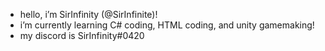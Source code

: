 - hello, i’m SirInfinity (@SirInfinite)!
- i’m currently learning C# coding, HTML coding, and unity gamemaking!
- my discord is SirInfinity#0420
